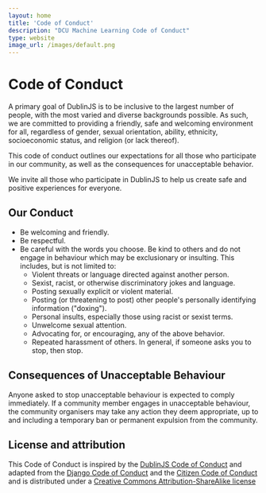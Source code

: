 ```yaml
---
layout: home
title: 'Code of Conduct'
description: "DCU Machine Learning Code of Conduct"
type: website
image_url: /images/default.png
---
```

# Code of Conduct

A primary goal of DublinJS is to be inclusive to the largest number of people, with the most varied and diverse backgrounds possible. As such, we are committed to providing a friendly, safe and welcoming environment for all, regardless of gender, sexual orientation, ability, ethnicity, socioeconomic status, and religion (or lack thereof).

This code of conduct outlines our expectations for all those who participate in our community, as well as the consequences for unacceptable behavior.

We invite all those who participate in DublinJS to help us create safe and positive experiences for everyone.

## Our Conduct
 - Be welcoming and friendly.
 - Be respectful.
 - Be careful with the words you choose. Be kind to others and do not engage in behaviour which may be exclusionary or insulting. This includes, but is not limited to: 
   - Violent threats or language directed against another person.
   - Sexist, racist, or otherwise discriminatory jokes and language.
   - Posting sexually explicit or violent material.
   - Posting (or threatening to post) other people's personally identifying information ("doxing").
   - Personal insults, especially those using racist or sexist terms.
   - Unwelcome sexual attention.
   - Advocating for, or encouraging, any of the above behavior.
   - Repeated harassment of others. In general, if someone asks you to stop, then stop.

## Consequences of Unacceptable Behaviour
Anyone asked to stop unacceptable behaviour is expected to comply immediately. If a community member engages in unacceptable behaviour, the community organisers may take any action they deem appropriate, up to and including a temporary ban or permanent expulsion from the community.

## License and attribution
This Code of Conduct is inspired by the [DublinJS Code of Conduct](https://github.com/dublinjs/dublinjs.github.com/blob/master/code-of-conduct.markdown) and adapted from the [Django Code of Conduct](https://www.djangoproject.com/conduct/) and the [Citizen Code of Conduct](http://citizencodeofconduct.org/) and is distributed under a [Creative Commons Attribution-ShareAlike license](http://creativecommons.org/licenses/by-sa/3.0/)
